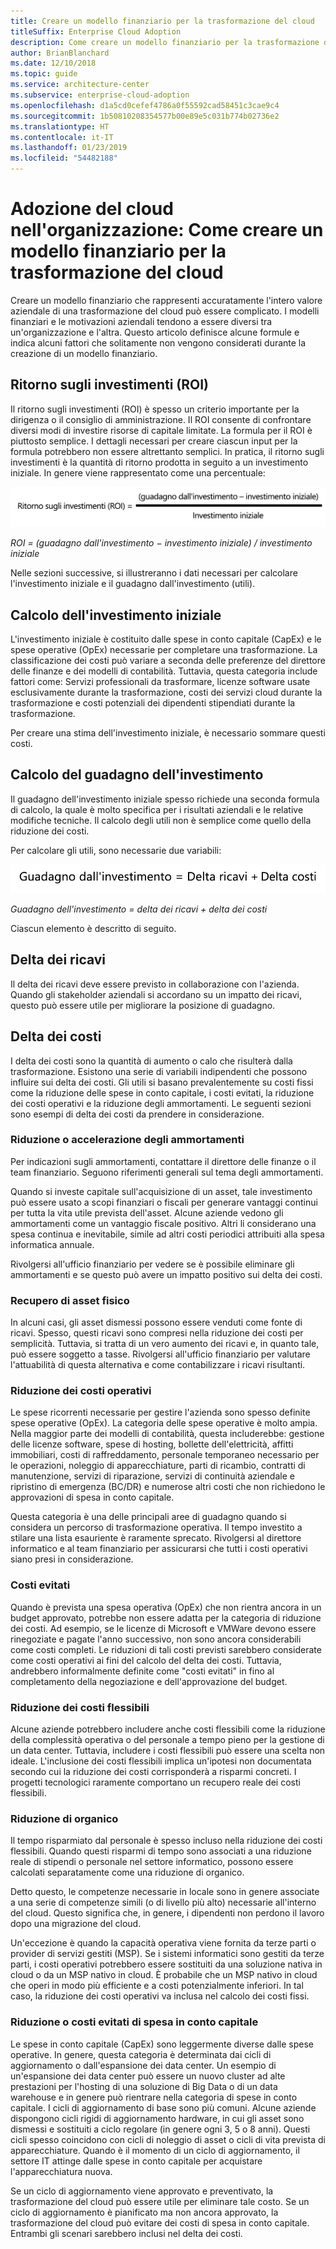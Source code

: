 ```yaml
---
title: Creare un modello finanziario per la trasformazione del cloud
titleSuffix: Enterprise Cloud Adoption
description: Come creare un modello finanziario per la trasformazione del cloud
author: BrianBlanchard
ms.date: 12/10/2018
ms.topic: guide
ms.service: architecture-center
ms.subservice: enterprise-cloud-adoption
ms.openlocfilehash: d1a5cd0cefef4786a0f55592cad58451c3cae9c4
ms.sourcegitcommit: 1b50810208354577b00e89e5c031b774b02736e2
ms.translationtype: HT
ms.contentlocale: it-IT
ms.lasthandoff: 01/23/2019
ms.locfileid: "54482188"
---
```

# <a name="enterprise-cloud-adoption-how-to-create-a-financial-model-for-cloud-transformation"></a>Adozione del cloud nell'organizzazione: Come creare un modello finanziario per la trasformazione del cloud

Creare un modello finanziario che rappresenti accuratamente l'intero valore aziendale di una trasformazione del cloud può essere complicato. I modelli finanziari e le motivazioni aziendali tendono a essere diversi tra un'organizzazione e l'altra. Questo articolo definisce alcune formule e indica alcuni fattori che solitamente non vengono considerati durante la creazione di un modello finanziario.

## <a name="return-on-investment-roi"></a>Ritorno sugli investimenti (ROI)

Il ritorno sugli investimenti (ROI) è spesso un criterio importante per la dirigenza o il consiglio di amministrazione. Il ROI consente di confrontare diversi modi di investire risorse di capitale limitate. La formula per il ROI è piuttosto semplice. I dettagli necessari per creare ciascun input per la formula potrebbero non essere altrettanto semplici. In pratica, il ritorno sugli investimenti è la quantità di ritorno prodotta in seguito a un investimento iniziale. In genere viene rappresentato come una percentuale:

![Ritorno sugli investimenti (ROI) è uguale a (guadagno dall'investimento - costi di investimento) / costi di investimento](../_images/formula-roi.png)

<!-- markdownlint-disable MD036 -->
*ROI = (guadagno dall'investimento &minus; investimento iniziale) / investimento iniziale*
<!-- markdownlint-enable MD036 -->

Nelle sezioni successive, si illustreranno i dati necessari per calcolare l'investimento iniziale e il guadagno dall'investimento (utili).

## <a name="calculating-initial-investment"></a>Calcolo dell'investimento iniziale

L'investimento iniziale è costituito dalle spese in conto capitale (CapEx) e le spese operative (OpEx) necessarie per completare una trasformazione. La classificazione dei costi può variare a seconda delle preferenze del direttore delle finanze e dei modelli di contabilità. Tuttavia, questa categoria include fattori come: Servizi professionali da trasformare, licenze software usate esclusivamente durante la trasformazione, costi dei servizi cloud durante la trasformazione e costi potenziali dei dipendenti stipendiati durante la trasformazione.

Per creare una stima dell'investimento iniziale, è necessario sommare questi costi.

## <a name="calculating-the-gain-from-investment"></a>Calcolo del guadagno dell'investimento

Il guadagno dell'investimento iniziale spesso richiede una seconda formula di calcolo, la quale è molto specifica per i risultati aziendali e le relative modifiche tecniche. Il calcolo degli utili non è semplice come quello della riduzione dei costi.

Per calcolare gli utili, sono necessarie due variabili:

![Il guadagno dell'investimento è uguale a delta dei ricavi + delta dei costi](../_images/formula-gain-from-investment.png)

<!-- markdownlint-disable MD036 -->
*Guadagno dell'investimento = delta dei ricavi + delta dei costi*
<!-- markdownlint-enable MD036 -->

Ciascun elemento è descritto di seguito.

## <a name="revenue-delta"></a>Delta dei ricavi

Il delta dei ricavi deve essere previsto in collaborazione con l'azienda. Quando gli stakeholder aziendali si accordano su un impatto dei ricavi, questo può essere utile per migliorare la posizione di guadagno.

## <a name="cost-deltas"></a>Delta dei costi

I delta dei costi sono la quantità di aumento o calo che risulterà dalla trasformazione. Esistono una serie di variabili indipendenti che possono influire sui delta dei costi. Gli utili si basano prevalentemente su costi fissi come la riduzione delle spese in conto capitale, i costi evitati, la riduzione dei costi operativi e la riduzione degli ammortamenti. Le seguenti sezioni sono esempi di delta dei costi da prendere in considerazione.

### <a name="depreciation-reductions-or-acceleration"></a>Riduzione o accelerazione degli ammortamenti

Per indicazioni sugli ammortamenti, contattare il direttore delle finanze o il team finanziario. Seguono riferimenti generali sul tema degli ammortamenti.

Quando si investe capitale sull'acquisizione di un asset, tale investimento può essere usato a scopi finanziari o fiscali per generare vantaggi continui per tutta la vita utile prevista dell'asset. Alcune aziende vedono gli ammortamenti come un vantaggio fiscale positivo. Altri li considerano una spesa continua e inevitabile, simile ad altri costi periodici attribuiti alla spesa informatica annuale.

Rivolgersi all'ufficio finanziario per vedere se è possibile eliminare gli ammortamenti e se questo può avere un impatto positivo sui delta dei costi.

### <a name="physical-asset-recovery"></a>Recupero di asset fisico

In alcuni casi, gli asset dismessi possono essere venduti come fonte di ricavi. Spesso, questi ricavi sono compresi nella riduzione dei costi per semplicità. Tuttavia, si tratta di un vero aumento dei ricavi e, in quanto tale, può essere soggetto a tasse. Rivolgersi all'ufficio finanziario per valutare l'attuabilità di questa alternativa e come contabilizzare i ricavi risultanti.

### <a name="operational-cost-reductions"></a>Riduzione dei costi operativi

Le spese ricorrenti necessarie per gestire l'azienda sono spesso definite spese operative (OpEx). La categoria delle spese operative è molto ampia. Nella maggior parte dei modelli di contabilità, questa includerebbe: gestione delle licenze software, spese di hosting, bollette dell'elettricità, affitti immobiliari, costi di raffreddamento, personale temporaneo necessario per le operazioni, noleggio di apparecchiature, parti di ricambio, contratti di manutenzione, servizi di riparazione, servizi di continuità aziendale e ripristino di emergenza (BC/DR) e numerose altri costi che non richiedono le approvazioni di spesa in conto capitale.

Questa categoria è una delle principali aree di guadagno quando si considera un percorso di trasformazione operativa. Il tempo investito a stilare una lista esauriente è raramente sprecato. Rivolgersi al direttore informatico e al team finanziario per assicurarsi che tutti i costi operativi siano presi in considerazione.

### <a name="cost-avoidance"></a>Costi evitati

Quando è prevista una spesa operativa (OpEx) che non rientra ancora in un budget approvato, potrebbe non essere adatta per la categoria di riduzione dei costi. Ad esempio, se le licenze di Microsoft e VMWare devono essere rinegoziate e pagate l'anno successivo, non sono ancora considerabili come costi completi. Le riduzioni di tali costi previsti sarebbero considerate come costi operativi ai fini del calcolo del delta dei costi. Tuttavia, andrebbero informalmente definite come "costi evitati" in fino al completamento della negoziazione e dell'approvazione del budget.

### <a name="soft-cost-reductions"></a>Riduzione dei costi flessibili

Alcune aziende potrebbero includere anche costi flessibili come la riduzione della complessità operativa o del personale a tempo pieno per la gestione di un data center. Tuttavia, includere i costi flessibili può essere una scelta non ideale. L'inclusione dei costi flessibili implica un'ipotesi non documentata secondo cui la riduzione dei costi corrisponderà a risparmi concreti. I progetti tecnologici raramente comportano un recupero reale dei costi flessibili.

### <a name="headcount-reductions"></a>Riduzione di organico

Il tempo risparmiato dal personale è spesso incluso nella riduzione dei costi flessibili. Quando questi risparmi di tempo sono associati a una riduzione reale di stipendi o personale nel settore informatico, possono essere calcolati separatamente come una riduzione di organico.

Detto questo, le competenze necessarie in locale sono in genere associate a una serie di competenze simili (o di livello più alto) necessarie all'interno del cloud. Questo significa che, in genere, i dipendenti non perdono il lavoro dopo una migrazione del cloud.

Un'eccezione è quando la capacità operativa viene fornita da terze parti o provider di servizi gestiti (MSP). Se i sistemi informatici sono gestiti da terze parti, i costi operativi potrebbero essere sostituiti da una soluzione nativa in cloud o da un MSP nativo in cloud. È probabile che un MSP nativo in cloud che operi in modo più efficiente e a costi potenzialmente inferiori. In tal caso, la riduzione dei costi operativi va inclusa nel calcolo dei costi fissi.

### <a name="capital-expense-reductions-or-avoidance"></a>Riduzione o costi evitati di spesa in conto capitale

Le spese in conto capitale (CapEx) sono leggermente diverse dalle spese operative. In genere, questa categoria è determinata dai cicli di aggiornamento o dall'espansione dei data center. Un esempio di un'espansione dei data center può essere un nuovo cluster ad alte prestazioni per l'hosting di una soluzione di Big Data o di un data warehouse e in genere può rientrare nella categoria di spese in conto capitale. I cicli di aggiornamento di base sono più comuni. Alcune aziende dispongono cicli rigidi di aggiornamento hardware, in cui gli asset sono dismessi e sostituiti a ciclo regolare (in genere ogni 3, 5 o 8 anni). Questi cicli spesso coincidono con cicli di noleggio di asset o cicli di vita prevista di apparecchiature. Quando è il momento di un ciclo di aggiornamento, il settore IT attinge dalle spese in conto capitale per acquistare l'apparecchiatura nuova.

Se un ciclo di aggiornamento viene approvato e preventivato, la trasformazione del cloud può essere utile per eliminare tale costo. Se un ciclo di aggiornamento è pianificato ma non ancora approvato, la trasformazione del cloud può evitare dei costi di spesa in conto capitale. Entrambi gli scenari sarebbero inclusi nel delta dei costi.
